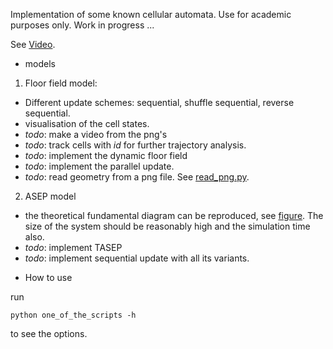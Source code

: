 Implementation of some known cellular automata. Use for academic purposes only.
Work in progress ...

See [Video](https://www.youtube.com/watch?v=xyU8jfzUxNg&feature=youtu.be).

* models

1. Floor field model:
  - Different update schemes: sequential, shuffle sequential, reverse sequential.
  - visualisation of the cell states.
  - *todo*: make a video from the png's
  - *todo*: track cells with _id_ for further trajectory analysis.
  - *todo*: implement the dynamic floor field
  - *todo*: implement the parallel update.
  - *todo*: read geometry from a png file. See [read_png.py](geometry/read_png.py).
2. ASEP model
  - the theoretical fundamental diagram can be reproduced, see [figure](figs/asep_fd.png). The size of the system should be reasonably high and the simulation time also.
  - *todo*: implement TASEP
  - *todo*: implement sequential update with all its variants.

* How to use

run

```
python one_of_the_scripts -h
``` 

to see the options.
